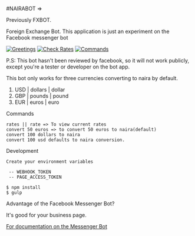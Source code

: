 #NAIRABOT => 

Previously FXBOT.

Foreign Exchange Bot.
This application is just an experiment on the Facebook messenger bot

[![Greetings](https://s10.postimg.org/8oetjggbd/Screen_Shot_2016_08_12_at_10_28_10_PM.png)](https://postimg.org/image/hw7205ndh/)
[![Check Rates](https://s9.postimg.org/rm7hr48jj/Screen_Shot_2016_08_12_at_10_29_57_PM.png)](https://postimg.org/image/6pb9mgaij/)
[![Commands](https://s10.postimg.org/dwiu74vih/Screen_Shot_2016_08_12_at_10_30_30_PM.png)](https://postimg.org/image/vmkis6939/)


P.S: This bot hasn't been reviewed by facebook, so it will not work publicly, except you're a tester or developer on the bot app.


This bot only works for three currencies converting to naira by default.

1. USD | dollars | dollar
2. GBP | pounds | pound
3. EUR | euros | euro

Commands

```
rates || rate => To view current rates
convert 50 euros => to convert 50 euros to naira(default) 
convert 100 dollars to naira
convert 100 usd defaults to naira conversion.
```

Development

```
Create your environment variables

 -- WEBHOOK_TOKEN
 -- PAGE_ACCESS_TOKEN

$ npm install
$ gulp
```

Advantage of the Facebook Messenger Bot?

It's good for your business page.

[For documentation on the Messenger Bot](https://developers.facebook.com/docs/messenger-platform/product-overview)
